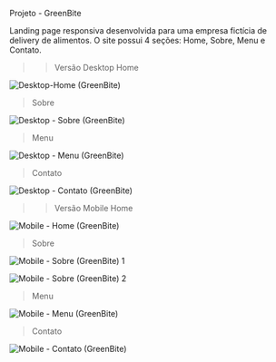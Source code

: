 Projeto - GreenBite

Landing page responsiva desenvolvida para uma empresa fictícia de delivery de alimentos.
O site possui 4 seções: Home, Sobre, Menu e Contato.

>>Versão Desktop
>Home

![Desktop-Home (GreenBite)](https://github.com/Sullara/Landing-Page---GreenBite/assets/146398676/4c9dfb94-9311-47ba-87e9-71df66f66834)

>Sobre

![Desktop - Sobre (GreenBite)](https://github.com/Sullara/Landing-Page---GreenBite/assets/146398676/da8b0bd0-ec85-4d7a-8c87-d368be82f58d)

>Menu

![Desktop - Menu (GreenBite)](https://github.com/Sullara/Landing-Page---GreenBite/assets/146398676/ae1e95f6-ebcd-497e-bcb5-f139c1f4f3ee)

>Contato

![Desktop - Contato (GreenBite)](https://github.com/Sullara/Landing-Page---GreenBite/assets/146398676/1ab8e905-1cfb-416b-8672-3b89f740efa9)

>>Versão Mobile
>Home

![Mobile - Home (GreenBite)](https://github.com/Sullara/Landing-Page---GreenBite/assets/146398676/9db0b2b5-c9bc-45c7-aef0-23d9f13316f7)

>Sobre

![Mobile - Sobre (GreenBite) 1](https://github.com/Sullara/Landing-Page---GreenBite/assets/146398676/80daf605-fa9c-4631-ad87-a0992d7a52d6)

![Mobile - Sobre (GreenBite) 2](https://github.com/Sullara/Landing-Page---GreenBite/assets/146398676/42792a22-9f79-4e3b-a8dc-016fbfb46027)

>Menu

![Mobile - Menu (GreenBite)](https://github.com/Sullara/Landing-Page---GreenBite/assets/146398676/7a796eb2-e322-4b76-ab07-70007eb6022c)

>Contato

![Mobile - Contato (GreenBite)](https://github.com/Sullara/Landing-Page---GreenBite/assets/146398676/7d801843-5b62-4b4f-8378-abb48c9377c6)

